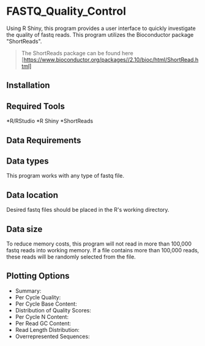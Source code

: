 # FASTQ_Quality_Control
Using R Shiny, this program provides a user interface to quickly investigate the quality of fastq reads. 
This program utilizes the Bioconductor package "ShortReads".
> The ShortReads package can be found here [https://www.bioconductor.org/packages//2.10/bioc/html/ShortRead.html]

Installation
------
## Required Tools
*R/RStudio
*R Shiny
*ShortReads

Data Requirements
------
## Data types
This program works with any type of fastq file.
## Data location
Desired fastq files should be placed in the R's working directory.
## Data size
To reduce memory costs, this program will not read in more than 100,000 fastq reads into working memory. 
If a file contains more than 100,000 reads, these reads will be randomly selected from the file.

Plotting Options
------
* Summary:
* Per Cycle Quality:
* Per Cycle Base Content: 
* Distribution of Quality Scores:
* Per Cycle N Content:
* Per Read GC Content:
* Read Length Distribution:
* Overrepresented Sequences:  
